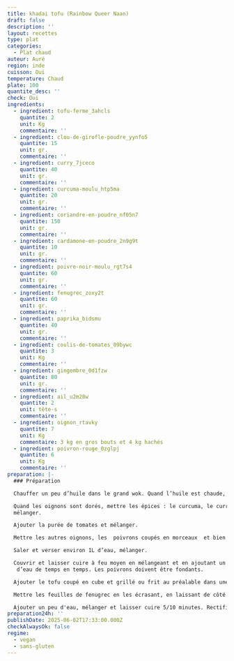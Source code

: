 ```yaml
---
title: khadai tofu (Rainbow Queer Naan)
draft: false
description: ''
layout: recettes
type: plat
categories:
  - Plat chaud
auteur: Auré
region: inde
cuisson: Oui
temperature: Chaud
plate: 100
quantite_desc: ''
check: Oui
ingredients:
  - ingredient: tofu-ferme_3ahcls
    quantite: 2
    unit: Kg
    commentaire: ''
  - ingredient: clou-de-girofle-poudre_yynfo5
    quantite: 15
    unit: gr.
    commentaire: ''
  - ingredient: curry_7jceco
    quantite: 40
    unit: gr.
    commentaire: ''
  - ingredient: curcuma-moulu_htp5ma
    quantite: 20
    unit: gr.
    commentaire: ''
  - ingredient: coriandre-en-poudre_nf05n7
    quantite: 150
    unit: gr.
    commentaire: ''
  - ingredient: cardamone-en-poudre_2n9g9t
    quantite: 10
    unit: gr.
    commentaire: ''
  - ingredient: poivre-noir-moulu_rgt7s4
    quantite: 60
    unit: gr.
    commentaire: ''
  - ingredient: fenugrec_zoxy2t
    quantite: 60
    unit: gr.
    commentaire: ''
  - ingredient: paprika_bidsmu
    quantite: 40
    unit: gr.
    commentaire: ''
  - ingredient: coulis-de-tomates_09bywc
    quantite: 3
    unit: Kg
    commentaire: ''
  - ingredient: gingembre_0d1fzw
    quantite: 80
    unit: gr.
    commentaire: ''
  - ingredient: ail_u2m28w
    quantite: 2
    unit: tête·s
    commentaire: ''
  - ingredient: oignon_rtavky
    quantite: 7
    unit: Kg
    commentaire: 3 kg en gros bouts et 4 kg hachés
  - ingredient: poivron-rouge_0zglpj
    quantite: 6
    unit: Kg
    commentaire: ''
preparation: |-
  ### Préparation

  Chauffer un peu d’huile dans le grand wok. Quand l’huile est chaude, mettre le cumin et l’oignon haché.

  Quand les oignons sont dorés, mettre les épices : le curcuma, le curry, le paprika, la poudre préalablement préparée, l’ail et le gingembre et 
  mélanger.

  Ajouter la purée de tomates et mélanger.

  Mettre les autres oignons, les  poivrons coupés en morceaux  et bien mélanger.

  Saler et verser environ 1L d’eau, mélanger.

  Couvrir et laisser cuire à feu moyen en mélangeant et en ajoutant un peu
   d’eau de temps en temps. Les poivrons doivent être fondants.

  Ajouter le tofu coupé en cube et grillé ou frit au préalable dans une poêle et mélanger.

  Mettre les feuilles de fenugrec en les écrasant, en laissant de côté les brindilles.

  Ajouter un peu d'eau, mélanger et laisser cuire 5/10 minutes. Rectifier l'assaisonemen et c’est prêt.
preparation24h: ''
publishDate: 2025-06-02T17:33:00.000Z
checkAlwaysOk: false
regime:
  - vegan
  - sans-gluten
---
```


